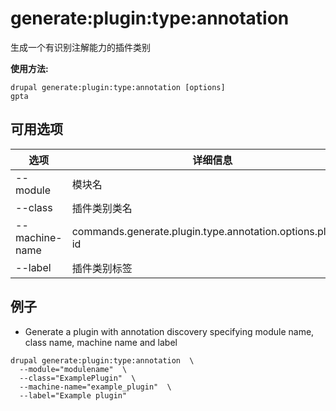 # generate:plugin:type:annotation
生成一个有识别注解能力的插件类别

**使用方法:**
```
drupal generate:plugin:type:annotation [options]
gpta
```

## 可用选项
选项 | 详细信息
-------|-------------
--module | 模块名
--class | 插件类别类名
--machine-name | commands.generate.plugin.type.annotation.options.plugin-id
--label | 插件类别标签

## 例子
* Generate a plugin with annotation discovery specifying module name, class name, machine name and label
```
drupal generate:plugin:type:annotation  \
  --module="modulename"  \
  --class="ExamplePlugin"  \
  --machine-name="example_plugin"  \
  --label="Example plugin"
```

